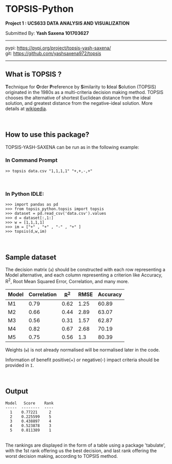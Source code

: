 # TOPSIS-Python

**Project 1 : UCS633 DATA ANALYSIS AND VISUALIZATION**


Submitted By: **Yash Saxena 101703627**

***
pypi: <https://pypi.org/project/topsis-yash-saxena/>
<br>
git: <https://github.com/yashsaxena972/topsis>
***

## What is TOPSIS ?

**T**echnique for **O**rder **P**reference by **S**imilarity to **I**deal
**S**olution (TOPSIS) originated in the 1980s as a multi-criteria decision
making method. TOPSIS chooses the alternative of shortest Euclidean distance
from the ideal solution, and greatest distance from the negative-ideal
solution. More details at [wikipedia](https://en.wikipedia.org/wiki/TOPSIS).

<br>

## How to use this package?

TOPSIS-YASH-SAXENA  can be run as in the following example:



### In Command Prompt
```
>> topsis data.csv "1,1,1,1" "+,+,-,+"
```
<br>

### In Python IDLE:
```
>>> import pandas as pd
>>> from topsis_python.topsis import topsis
>>> dataset = pd.read_csv('data.csv').values
>>> d = dataset[:,1:]
>>> w = [1,1,1,1]
>>> im = ["+" , "+" , "-" , "+" ]
>>> topsis(d,w,im)
```

<br>

## Sample dataset

The decision matrix (`a`) should be constructed with each row representing a Model alternative, and each column representing a criterion like Accuracy, R<sup>2</sup>, Root Mean Squared Error, Correlation, and many more.

Model | Correlation | R<sup>2</sup> | RMSE | Accuracy
------------ | ------------- | ------------ | ------------- | ------------
M1 |	0.79 | 0.62	| 1.25 | 60.89
M2 |  0.66 | 0.44	| 2.89 | 63.07
M3 |	0.56 | 0.31	| 1.57 | 62.87
M4 |	0.82 | 0.67	| 2.68 | 70.19
M5 |	0.75 | 0.56	| 1.3	 | 80.39

Weights (`w`) is not already normalised will be normalised later in the code.

Information of benefit positive(+) or negative(-) impact criteria should be provided in `I`.

<br>

## Output

```
Model   Score    Rank
-----  --------  ----
  1    0.77221     2
  2    0.225599    5
  3    0.438897    4
  4    0.523878    3
  5    0.811389    1
```
<br>
The rankings are displayed in the form of a table using a package 'tabulate', with the 1st rank offering us the best decision, and last rank offering the worst decision making, according to TOPSIS method.
